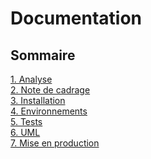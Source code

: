 # Documentation

## Sommaire

[1. Analyse](1_analyse.md)
<br>
[2. Note de cadrage](2_note_cadrage.md)
<br>
[3. Installation](3_installation.md)
<br>
[4. Environnements](4_environnements.md)
<br>
[5. Tests](5_tests.md)
<br>
[6. UML](6_uml.md)
<br>
[7. Mise en production](6_production.md)
